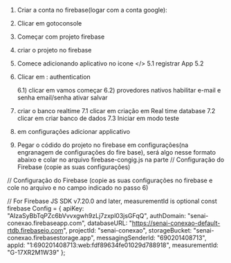 
1) Criar a conta no firebase(logar com a conta google): 
2) Clicar em gotoconsole
3) Começar com projeto firebase
4) criar o projeto no firebase
5) Comece adicionando aplicativo no icone </>
    5.1 registrar App
    5.2
 
6) Clicar em : authentication 
    
    6.1) clicar em vamos começar
    6.2) provedores nativos habilitar e-mail e senha email/senha ativar salvar

7) criar o banco realtime
    7.1 clicar em criação em Real time database
    7.2 clicar em criar banco de dados
    7.3 Iniciar em modo teste


8) em configurações adicionar applicativo


9) Pegar o códido do projeto no firebase em configurações(na engranagem de configurações do fire base), será algo nesse formato abaixo e colar no arquivo firebase-congig.js na parte // Configuração do Firebase (copie as suas configurações)



// Configuração do Firebase (copie as suas configurações no firebase e cole no arquivo e no campo indicado no passo 6)




// For Firebase JS SDK v7.20.0 and later, measurementId is optional
const firebase
Config = {
  apiKey: "AIzaSyBbTqPZc6bVvvxgwh9zLj7zxpl03jsGFqQ",
  authDomain: "senai-conexao.firebaseapp.com",
  databaseURL: "https://senai-conexao-default-rtdb.firebaseio.com",
  projectId: "senai-conexao",
  storageBucket: "senai-conexao.firebasestorage.app",
  messagingSenderId: "690201408713",
  appId: "1:690201408713:web:fdf89634fe01029d788918",
  measurementId: "G-17XR2M1W39"
};
